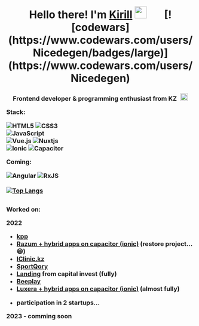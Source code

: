 <h1 align="center">Hello there! I'm <a href="https://daniilshat.ru/" target="_blank">Kirill</a>
<img style="margin-right: 40px" src="https://github.com/blackcater/blackcater/raw/main/images/Hi.gif" height="32"/>
[![codewars](https://www.codewars.com/users/Nicedegen/badges/large)](https://www.codewars.com/users/Nicedegen)
</h1>

<h3 align="center">Frontend developer & 
programming enthusiast from KZ <img src="https://catamphetamine.gitlab.io/country-flag-icons/3x2/KZ.svg" style="margin-left: 6px" height="20" alt="kz flag"</h3>
  
<div align="left">

  Stack: 
  
  ![HTML5](https://img.shields.io/badge/html5-%23E34F26.svg?style=for-the-badge&logo=html5&logoColor=white)
  ![CSS3](https://img.shields.io/badge/css3-%231572B6.svg?style=for-the-badge&logo=css3&logoColor=white)
  <br />
  ![JavaScript](https://img.shields.io/badge/javascript-%23323330.svg?style=for-the-badge&logo=javascript&logoColor=%23F7DF1E)
  <br />
  ![Vue.js](https://img.shields.io/badge/vuejs-%2335495e.svg?style=for-the-badge&logo=vuedotjs&logoColor=%234FC08D)
  ![Nuxtjs](https://img.shields.io/badge/Nuxt-002E3B?style=for-the-badge&logo=nuxtdotjs&logoColor=#00DC82)
  <br />
  ![Ionic](https://img.shields.io/badge/Ionic-%233880FF.svg?style=for-the-badge&logo=Ionic&logoColor=white)
  ![Capacitor](https://img.shields.io/badge/Capacitor-52b9ff.svg?style=for-the-badge&logo=Capacitor&logoColor=white)
  <br />

  Coming:
  
  ![Angular](https://img.shields.io/badge/angular-%23DD0031.svg?style=for-the-badge&logo=angular&logoColor=white)
  ![RxJS](https://img.shields.io/badge/rxjs-%23B7178C.svg?style=for-the-badge&logo=reactivex&logoColor=white)
  <br />
  <br />
  [![Top Langs](https://github-readme-stats.vercel.app/api/top-langs/?username=nicedegen&layout=compact)](https://github.com/nicedegen)

  
</div>
  
<div style="margin-top: 30px; margin-bottom: 30px" align="left">
  Worked on:
  
  2022
  
  - <a href="https://kpp.kz" target="_blank">kpp</a>
  - <a href="https://razum.is" target="_blank">Razum + hybrid apps on capacitor (ionic)</a> (restore project... 😄)
  - <a href="https://iclinic.kz" target="_blank">IClinic.kz</a>
  - <a href="https://sportqory.kz/ru" target="_blank">SportQory</a>
  - <a href="https://capital.orda-invest.kz" target="_blank">Landing</a> from capital invest (fully)
  - <a href="https://beeplay.kz" target="_blank">Beeplay</a>
  - <a href="https://luxera.kz" target="_blank">Luxera + hybrid apps on capacitor (ionic)</a> (almost fully)
  
  
  + participation in 2 startups...
  
  2023 - comming soon
     
</div>


  


<!--
**Nicedegen/Nicedegen** is a ✨ _special_ ✨ repository because its `README.md` (this file) appears on your GitHub profile.

Here are some ideas to get you started:

- 🔭 I’m currently working on ...
- 🌱 I’m currently learning ...
- 👯 I’m looking to collaborate on ...
- 🤔 I’m looking for help with ...
- 💬 Ask me about ...
- 📫 How to reach me: ...
- 😄 Pronouns: ...
- ⚡ Fun fact: ...
-->
